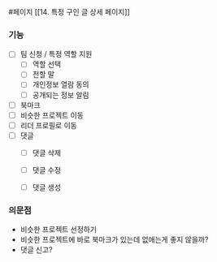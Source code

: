 #페이지 
[[14. 특정 구인 글 상세 페이지]]

### 기능 
* [ ] 팀 신청 / 특정 역할 지원
	* [ ] 역할 선택
	* [ ] 전할 말
	* [ ] 개인정보 열람 동의
	* [ ] 공개되는 정보 알림
* [ ] 북마크
* [ ] 비슷한 프로젝트 이동
* [ ] 리더 프로필로 이동
* [ ] 댓글
	* [ ] 댓글 삭제
	* [ ] 댓글 수정
	* [ ] 댓글 생성



### 의문점
* 비슷한 프로젝트 선정하기
* 비슷한 프로젝트에 바로 북마크가 있는데 없애는게 좋지 않을까?
* 댓글 신고?
